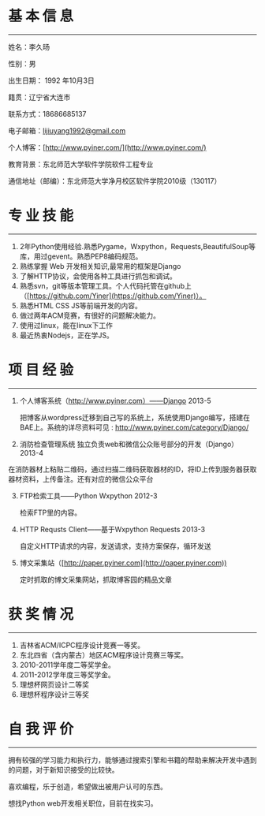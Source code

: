 #  基  本  信  息  #

----------

姓名：李久旸
                   
性别：男 


出生日期： 1992 年10月3日  
        
籍贯：辽宁省大连市        
      
联系方式：18686685137

电子邮箱：lijiuyang1992@gmail.com

个人博客：[http://www.pyiner.com/](http://www.pyiner.com/)

教育背景：东北师范大学软件学院软件工程专业  

通信地址（邮编）：东北师范大学净月校区软件学院2010级（130117）

# 专  业  技  能 #


----------
1. 2年Python使用经验.熟悉Pygame，Wxpython，Requests,BeautifulSoup等库，用过gevent。熟悉PEP8编码规范。
2. 熟练掌握 Web 开发相关知识,最常用的框架是Django
3. 了解HTTP协议，会使用各种工具进行抓包和调试。
4. 熟悉svn，git等版本管理工具。个人代码托管在github上（[https://github.com/Yiner](https://github.com/Yiner)）。
5. 熟悉HTML CSS JS等前端开发的内容。
6. 做过两年ACM竞赛，有很好的问题解决能力。
7. 使用过linux，能在linux下工作
8. 最近热衷Nodejs，正在学JS。



# 项  目  经  验 #
---------- 
1. 个人博客系统（http://www.pyiner.com）——Django   2013-5

    把博客从wordpress迁移到自己写的系统上，系统使用Django编写，搭建在BAE上。系统的详尽资料可见 : http://www.pyiner.com/category/Django/

2. 消防检查管理系统 独立负责web和微信公众账号部分的开发（Django） 2013-4

  在消防器材上粘贴二维码，通过扫描二维码获取器材的ID，将ID上传到服务器获取器材资料，上传备注。还有对应的微信公众平台

3. FTP检索工具——Python Wxpython 2012-3

    检索FTP里的内容。

4. HTTP Requsts Client——基于Wxpython  Requests 2013-3

    自定义HTTP请求的内容，发送请求，支持方案保存，循环发送

5. 博文采集站（[http://paper.pyiner.com](http://paper.pyiner.com))

     定时抓取的博文采集网站，抓取博客园的精品文章

# 获   奖   情   况 #

----------

1. 吉林省ACM/ICPC程序设计竞赛一等奖。   
1. 东北四省（含内蒙古）地区ACM程序设计竞赛三等奖。 
1. 2010-2011学年度二等奖学金。
1. 2011-2012学年度三等奖学金。
1. 理想杯网页设计二等奖
1. 理想杯程序设计三等奖

# 自   我   评   价 #
----------

拥有较强的学习能力和执行力，能够通过搜索引擎和书籍的帮助来解决开发中遇到的问题，对于新知识接受的比较快。

喜欢编程，乐于创造，希望做出被用户认可的东西。

想找Python web开发相关职位，目前在找实习。
